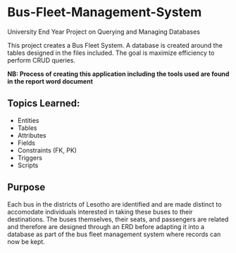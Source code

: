 # Bus-Fleet-Management-System
University End Year Project on Querying and Managing Databases

This project creates a Bus Fleet System. A database is created around the tables designed in the files included. The goal is maximize efficiency to perform CRUD queries.

**NB: Process of creating this application including the tools used are found in the report word document**

Topics Learned:
---
- Entities
- Tables
- Attributes
- Fields
- Constraints (FK, PK)
- Triggers
- Scripts

Purpose
---
Each bus in the districts of Lesotho are identified and are made distinct to accomodate individuals interested in taking these buses to their destinations. The buses themselves, their seats, and passengers are related and therefore are designed through an ERD before adapting it into a database as part of the bus fleet management system where records can now be kept.

